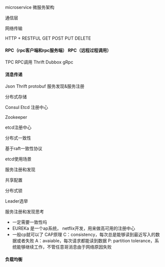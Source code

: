 microservice 微服务架构

通信层

网络传输

HTTP + RESTFUL
GET POST PUT DELETE
#### RPC（rpc客户端和rpc服务端） RPC（远程过程调用）
TPC RPC调用
Thrift
Dubbox
gRpc
#### 消息传递
Json
Thrift
protobuf
服务发现&服务注册

分布式存储

Consul
Etcd 注册中心

Zookeeper

etcd注册中心

分布式一致性

基于raft一致性协议

etcd使用场景

服务注册和发现

共享配置

分布式锁

Leader选举

服务注册和发现思考

- 一定需要一致性吗
- EUREKa 是一个ap系统， netflix开发，用来做高可用的注册中心
- 一般cp就可以了
CAP原理
C：consistency，每次总是能够读到最近写入的数据或者失败
A：avaiable，每次请求都能读到数据
P: partition tolerance，系统能够继续工作，不管任意哥消息由于网络原因失败
#### 负载均衡

